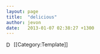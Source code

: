 ```yaml
---
layout: page
title:  "delicious"
author: jevon
date:   2013-01-07 02:38:27 +1300
---
```


<img src="/w/img/socialmedia/delicious-16x16.png" width="16" height="16" style="vertical-align: text-bottom;" alt="Delicious Icon"> [[Category:Template]]